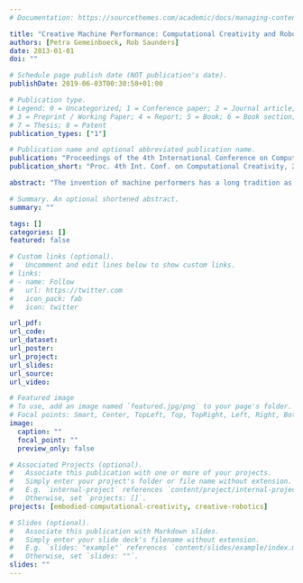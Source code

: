 ```yaml
---
# Documentation: https://sourcethemes.com/academic/docs/managing-content/

title: "Creative Machine Performance: Computational Creativity and Robotic Art"
authors: [Petra Gemeinboeck, Rob Saunders]
date: 2013-01-01
doi: ""

# Schedule page publish date (NOT publication's date).
publishDate: 2019-06-03T00:30:58+01:00

# Publication type.
# Legend: 0 = Uncategorized; 1 = Conference paper; 2 = Journal article;
# 3 = Preprint / Working Paper; 4 = Report; 5 = Book; 6 = Book section;
# 7 = Thesis; 8 = Patent
publication_types: ["1"]

# Publication name and optional abbreviated publication name.
publication: "Proceedings of the 4th International Conference on Computational Creativity, Sydney, pages 215--219"
publication_short: "Proc. 4th Int. Conf. on Computational Creativity, 215–219"

abstract: "The invention of machine performers has a long tradition as a method of philosophically probing the nature of creativity. Robotic art practices in the 20th Century have continued in this tradition, playfully engaging the public in questions of autonomy and agency. In this position paper, we explore the potential synergies between robotic art practice and computational creativity research through the development of robotic performances. This interdisciplinary approach permits the development of significantly new modes of interaction for robotic artworks, and potentially opens up computational models of creativity to rich social and cultural environments through interaction with audiences. We present our exploration of this potential with the development of Zwischenra ̈ume (In-between Spaces), an artwork that embeds curious robots into the walls of a gallery. The installation extends the traditional relationship between the audience and artwork such that visitors to the space become performers for the machine."

# Summary. An optional shortened abstract.
summary: ""

tags: []
categories: []
featured: false

# Custom links (optional).
#   Uncomment and edit lines below to show custom links.
# links:
# - name: Follow
#   url: https://twitter.com
#   icon_pack: fab
#   icon: twitter

url_pdf:
url_code:
url_dataset:
url_poster:
url_project:
url_slides:
url_source:
url_video:

# Featured image
# To use, add an image named `featured.jpg/png` to your page's folder. 
# Focal points: Smart, Center, TopLeft, Top, TopRight, Left, Right, BottomLeft, Bottom, BottomRight.
image:
  caption: ""
  focal_point: ""
  preview_only: false

# Associated Projects (optional).
#   Associate this publication with one or more of your projects.
#   Simply enter your project's folder or file name without extension.
#   E.g. `internal-project` references `content/project/internal-project/index.md`.
#   Otherwise, set `projects: []`.
projects: [embodied-computational-creativity, creative-robotics]

# Slides (optional).
#   Associate this publication with Markdown slides.
#   Simply enter your slide deck's filename without extension.
#   E.g. `slides: "example"` references `content/slides/example/index.md`.
#   Otherwise, set `slides: ""`.
slides: ""
---
```

